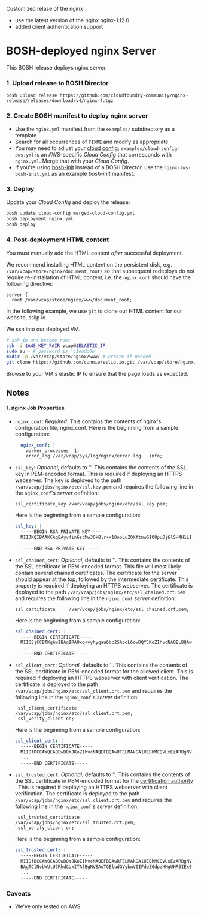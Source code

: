 Customized relase of the nginx
* use the latest version of the nginx nginx-1.12.0
* added client authentication support

# BOSH-deployed nginx Server

This BOSH release deploys nginx server.

### 1. Upload release to BOSH Director

```
bosh upload release https://github.com/cloudfoundry-community/nginx-release/releases/download/v4/nginx-4.tgz
```

### 2. Create BOSH manifest to deploy nginx server

* Use the `nginx.yml` manifest from the `examples/` subdirectory as a template
* Search for all occurrences of `FIXME` and modify as appropriate
* You may need to adjust your [cloud config](https://bosh.io/docs/cloud-config.html);
  `examples/cloud-config-aws.yml` is an AWS-specific *Cloud Config* that
  corresponds with `nginx.yml`. Merge that with your *Cloud Config*.
* If you're using [bosh-init](https://bosh.io/docs/using-bosh-init.html)
  instead of a BOSH Director, use the `nginx-aws-bosh-init.yml` as an
  example *bosh-init* manifest.

### 3. Deploy

Update your *Cloud Config* and deploy the release:

```bash
bosh update cloud-config merged-cloud-config.yml
bosh deployment nginx.yml
bosh deploy
```

### 4. Post-deployment HTML content

You must manually add the HTML content *after* successful deployment.

We recommend installing HTML content on the persistent disk, e.g.
`/var/vcap/store/nginx/document_root/` so that subsequent redeploys
do not require re-installation of HTML content, i.e. the
`nginx.conf` should have the following directive:

```
server {
  root /var/vcap/store/nginx/www/document_root;
```

In the following example, we use `git` to clone our HTML
content for our website, sslip.io.

We ssh into our deployed VM.

```bash
# ssh in and become root
ssh -i $AWS_KEY_PAIR vcap@$ELASTIC_IP
sudo su - # password is 'c1oudc0w'
mkdir -p /var/vcap/store/nginx/www/ # create if needed
git clone https://github.com/cunnie/sslip.io.git /var/vcap/store/nginx/document_root/
```

Browse to your VM's elastic IP to ensure that the page loads as expected.

## Notes

#### 1. nginx Job Properties

* `nginx_conf`: *Required*. This contains the contents of nginx's configuration
  file, nginx.conf. Here is the beginning from a sample configuration:
  ```yaml
    nginx_conf: |
      worker_processes  1;
      error_log /var/vcap/sys/log/nginx/error.log   info;
  ```

* `ssl_key`: *Optional*, defaults to ''. This contains the contents of the
  SSL key in PEM-encoded format. This is required if deploying an HTTPS webserver.
  The key is deployed to the path `/var/vcap/jobs/nginx/etc/ssl.key.pem` and
  requires the following line in the `nginx_conf`'s *server* definition:

  ```
  ssl_certificate_key /var/vcap/jobs/nginx/etc/ssl.key.pem;
  ```

  Here is the beginning from a sample configuration:

  ```yaml
  ssl_key: |
    -----BEGIN RSA PRIVATE KEY-----
    MIIJKQIBAAKCAgEAyv4in6scMw3OkBlr++1OooLuZQKftmwGIO8puOj6lSH4H1LI
    ...
    -----END RSA PRIVATE KEY-----  
  ```

* `ssl_chained_cert`: *Optional*, defaults to ''. This contains the contents of the
  SSL certificate in PEM-encoded format. This file will most likely contain several
  chained certificates.
  The certificate for the server should appear at the
  top, followed by the intermediate certificate.
  This property is required if deploying an HTTPS webserver.
  The certificate is deployed to the path `/var/vcap/jobs/nginx/etc/ssl_chained.crt.pem` and
  requires the following line in the `nginx_conf` *server* definition:

  ```
  ssl_certificate     /var/vcap/jobs/nginx/etc/ssl_chained.crt.pem;
  ```

  Here is the beginning from a sample configuration:

  ```yaml
  ssl_chained_cert: |
    -----BEGIN CERTIFICATE-----
    MIIGSjCCBTKgAwIBAgIRAOxg+vyhygau6bc2SAooL6owDQYJKoZIhvcNAQELBQAw
    ...
    -----END CERTIFICATE-----  
  ```

* `ssl_client_cert`: *Optional*, defaults to ''. This contains the contents of the
  SSL certificate in PEM-encoded format for the allowed client.
  This is required if deploying an HTTPS webserver with client verification.
  The certificate is deployed to the path `/var/vcap/jobs/nginx/etc/ssl_client.crt.pem` and
  requires the following line in the `nginx_conf`'s *server* definition:

  ```
   ssl_client_certificate /var/vcap/jobs/nginx/etc/ssl_client.crt.pem;
   ssl_verify_client on;
  ```

  Here is the beginning from a sample configuration:

  ```yaml
  ssl_client_cert: |
    -----BEGIN CERTIFICATE-----
    MIIDfDCCAWQCAQEwDQYJKoZIhvcNAQEFBQAwRTELMAkGA1UEBhMCQVUxEzARBgNV
    ...
    -----END CERTIFICATE-----  
  ```
* `ssl_trusted_cert`: *Optional*, defaults to ''. This contains the contents of the
  SSL certificate in PEM-encoded format for the [certification authority](https://en.wikipedia.org/wiki/Certificate_authority) .
  This is required if deploying an HTTPS webserver with client verification.
  The certificate is deployed to the path `/var/vcap/jobs/nginx/etc/ssl_client.crt.pem` and
  requires the following line in the `nginx_conf`'s *server* definition:

  ```
   ssl_trusted_certificate /var/vcap/jobs/nginx/etc/ssl_trusted.crt.pem;
   ssl_verify_client on;
  ```

  Here is the beginning from a sample configuration:

  ```yaml
  ssl_trusted_cert: |
    -----BEGIN CERTIFICATE-----
    MIIDfDCCAWQCAQEwDQYJKoZIhvcNAQEFBQAwRTELMAkGA1UEBhMCQVUxEzARBgNV
    BAgTClNvbWUtU3RhdGUxITAfBgNVBAoTGEludGVybmV0IFdpZGdpdHMgUHR5IEx0
    ...
    -----END CERTIFICATE-----    
  
  ```

### Caveats

* We've only tested on AWS
